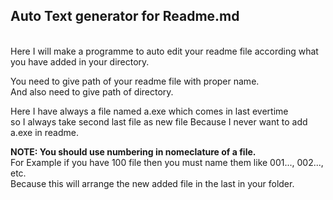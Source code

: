 <h2>Auto Text generator for Readme.md</h2>
<br>
Here I will make a programme to auto edit your readme file according what you have added in your directory.
<br>

You need to give path of your readme file with proper name.
<br>
And also need to give path of directory.

Here I have always a file named a.exe which comes in last evertime
<br>
so I always take second last file as new file Because I never want to add a.exe in readme.
<br>

<b>NOTE: You should use numbering in nomeclature of a file.</b>
<br>
For Example if you have 100 file then you must name them like 001..., 002..., etc.
<br>
Because this will arrange the new added file in the last in your folder.